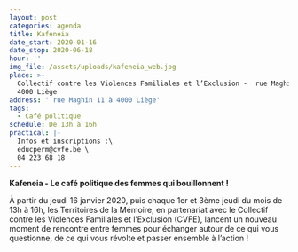 ```yaml
---
layout: post
categories: agenda
title: Kafeneia
date_start: 2020-01-16
date_stop: 2020-06-18
hour: ''
img_file: /assets/uploads/kafeneia_web.jpg
place: >-
  Collectif contre les Violences Familiales et l’Exclusion -  rue Maghin 11 à
  4000 Liège
address: ' rue Maghin 11 à 4000 Liège'
tags:
  - Café politique
schedule: De 13h à 16h
practical: |-
  Infos et inscriptions :\
  educperm@cvfe.be \
  04 223 68 18
---
```

**Kafeneia - Le café politique des femmes qui bouillonnent !**

À partir du jeudi 16 janvier 2020, puis chaque 1er et 3ème jeudi du mois de 13h à 16h, les Territoires de la Mémoire, en partenariat avec le Collectif contre les Violences Familiales et l’Exclusion (CVFE), lancent un nouveau moment de rencontre entre femmes pour échanger autour de ce qui vous questionne, de ce qui vous révolte et passer ensemble à l’action !
